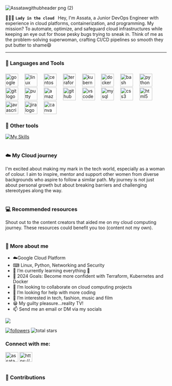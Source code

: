 ![Assatawgithubheader png (2)](https://github.com/AssataW/Python-Projects/assets/130590714/b944ce1f-0dae-437c-87e9-ab3006535674)


👩🏽‍💻 **`Lady in the cloud `** Hey, I'm Assata, a Junior DevOps Engineer with experience in cloud platforms, containerization, and programming. My mission? To automate, optimize, and safeguard cloud infrastructures while keeping an eye out for those pesky bugs trying to sneak in. Think of me as the problem-solving superwoman, crafting CI/CD pipelines so smooth they put butter to shame😄

-----------------------------------------------------------------------------------------------------------------------------------------------------------------------------
### 🧰 Languages and Tools

<div align="left">
</div>

###

<div align="left">
  <img src="https://cdn.jsdelivr.net/gh/devicons/devicon/icons/googlecloud/googlecloud-original.svg" height="40" alt="googlecloud logo"  />
  <img width="12" />
  <img src="https://cdn.jsdelivr.net/gh/devicons/devicon/icons/linux/linux-original.svg" height="40" alt="linux logo"  />
  <img width="12" />
  <img src="https://cdn.jsdelivr.net/gh/devicons/devicon/icons/centos/centos-original.svg" height="40" alt="centos logo"  />
  <img width="12" />
  <img src="https://cdn.jsdelivr.net/gh/devicons/devicon/icons/terraform/terraform-original.svg" height="40" alt="terraform logo"  />
  <img width="12" />
  <img src="https://cdn.jsdelivr.net/gh/devicons/devicon/icons/kubernetes/kubernetes-plain.svg" height="40" alt="kubernetes logo"  />
  <img width="12" />
  <img src="https://cdn.jsdelivr.net/gh/devicons/devicon/icons/docker/docker-original.svg" height="40" alt="docker logo"  />
  <img width="12" />
  <img src="https://cdn.jsdelivr.net/gh/devicons/devicon/icons/bash/bash-original.svg" height="40" alt="bash logo"  />
  <img width="12" />
    <img src="https://cdn.jsdelivr.net/gh/devicons/devicon/icons/python/python-original.svg" height="40" alt="python logo"  />
  <img width="12" />
  <img src="https://cdn.jsdelivr.net/gh/devicons/devicon/icons/git/git-original.svg" height="40" alt="git logo"  />
  <img width="12" />
  <img src="https://cdn.jsdelivr.net/gh/devicons/devicon/icons/putty/putty-original.svg" height="40" alt="putty logo"  />
  <img width="12" />
  <img src="https://cdn.jsdelivr.net/gh/devicons/devicon/icons/amazonwebservices/amazonwebservices-original.svg" height="40" alt="amazonwebservices logo"  />
  <img width="12" />
  <img src="https://cdn.jsdelivr.net/gh/devicons/devicon/icons/github/github-original.svg" height="40" alt="github logo"  />
  <img width="12" />
  <img src="https://cdn.jsdelivr.net/gh/devicons/devicon/icons/vscode/vscode-original.svg" height="40" alt="vscode logo"  />
  <img width="12" />
  <img src="https://cdn.jsdelivr.net/gh/devicons/devicon/icons/mysql/mysql-original.svg" height="40" alt="mysql logo"  />
  <img width="12" />
  <img src="https://cdn.jsdelivr.net/gh/devicons/devicon/icons/css3/css3-original.svg" height="40" alt="css3 logo"  />
  <img width="12" />
  <img src="https://cdn.jsdelivr.net/gh/devicons/devicon/icons/html5/html5-original.svg" height="40" alt="html5 logo"  />
  <img width="12" />
  <img src="https://cdn.jsdelivr.net/gh/devicons/devicon/icons/javascript/javascript-original.svg" height="40" alt="javascript logo"  />
  <img width="12" />
  <img src="https://cdn.jsdelivr.net/gh/devicons/devicon/icons/jira/jira-original.svg" height="40" alt="jira logo"  />
  <img width="12" />
  <img src="https://cdn.jsdelivr.net/gh/devicons/devicon/icons/canva/canva-original.svg" height="40" alt="canva logo"  />
  <img width="12" />
</div>


### 🧰 Other tools

[![My Skills](https://skillicons.dev/icons?i=powershell,replit,figma,ps,&theme=dark)](https://skillicons.dev) 

###

#
### :cloud: My Cloud journey
I'm excited about making my mark in the tech world, especially as a woman of colour. I aim to inspire, mentor and support other women from diverse backgrounds who aspire to follow a similar path. My journey is not just about personal growth but about breaking barriers and challenging stereotypes along the way.
#

### :computer: Recommended resources
Shout out to the content creators that aided me on my cloud computing journey. These resources could benefit you too (content not my own).

#

### :round_pushpin: More about me
- :cloud:Google Cloud Platform 
- ⌨ Linux, Python, Networking and Security
- 🌱 I’m currently learning everything 🤣
- 🥅 2024 Goals: Become more confident with Terraform, Kubernetes and Docker 
- 💞️ I’m looking to collaborate on cloud computing projects
- 🤔 I’m looking for help with more coding
- 👀 I’m interested in tech, fashion, music and film
- 😁 My guilty pleasure...reality TV!
- 📫 Send me an email or DM via my socials
  
<a href="mailto:l.assata.walker@gmail.com">
<img src="https://img.shields.io/badge/Gmail-333333?style=for-the-badge&logo=gmail&logoColor=red" />
  
<img alt="followers" title="Follow me on Github" src="https://custom-icon-badges.demolab.com/github/followers/Assataw?color=236ad3&labelColor=1155ba&style=for-the-badge&logo=person-add&label=Follow&logoColor=white"/></a>
<img alt="total stars" title="Total stars on GitHub" src="https://custom-icon-badges.demolab.com/github/stars/Assataw?color=55960c&style=for-the-badge&labelColor=488207&logo=star"/></a>  
</p>

<h3 align="left">Connect with me:</h3>
<p align="left">
<a href="https://twitter.com/assata_walker" target="blank"><img align="center" src="https://raw.githubusercontent.com/rahuldkjain/github-profile-readme-generator/master/src/images/icons/Social/twitter.svg" alt="assata_walker" height="30" width="40" /></a>
<a href="https://linkedin.com/in/https://www.linkedin.com/in/assatawalker/" target="blank"><img align="center" src="https://raw.githubusercontent.com/rahuldkjain/github-profile-readme-generator/master/src/images/icons/Social/linked-in-alt.svg" alt="https://www.linkedin.com/in/assatawalker/" height="30" width="40" /></a>
  
#

### 🐍 Contributions



<!---
AssataW/AssataW is a ✨ special ✨ repository because its `README.md` (this file) appears on your GitHub profile.
You can click the Preview link to take a look at your changes.
--->
